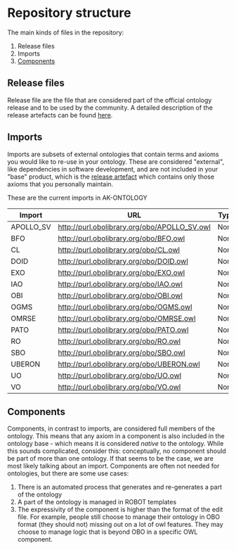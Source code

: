 # Repository structure

The main kinds of files in the repository:

1. Release files
2. Imports
3. [Components](#components)

## Release files
Release file are the file that are considered part of the official ontology release and to be used by the community. A detailed description of the release artefacts can be found [here](https://github.com/INCATools/ontology-development-kit/blob/master/docs/ReleaseArtefacts.md).

## Imports
Imports are subsets of external ontologies that contain terms and axioms you would like to re-use in your ontology. These are considered "external", like dependencies in software development, and are not included in your "base" product, which is the [release artefact](https://github.com/INCATools/ontology-development-kit/blob/master/docs/ReleaseArtefacts.md) which contains only those axioms that you personally maintain.

These are the current imports in AK-ONTOLOGY

| Import | URL | Type |
| ------ | --- | ---- |
| APOLLO_SV | http://purl.obolibrary.org/obo/APOLLO_SV.owl | None |
| BFO | http://purl.obolibrary.org/obo/BFO.owl | None |
| CL | http://purl.obolibrary.org/obo/CL.owl | None |
| DOID | http://purl.obolibrary.org/obo/DOID.owl | None |
| EXO | http://purl.obolibrary.org/obo/EXO.owl | None |
| IAO | http://purl.obolibrary.org/obo/IAO.owl | None |
| OBI | http://purl.obolibrary.org/obo/OBI.owl | None |
| OGMS | http://purl.obolibrary.org/obo/OGMS.owl | None |
| OMRSE | http://purl.obolibrary.org/obo/OMRSE.owl | None |
| PATO | http://purl.obolibrary.org/obo/PATO.owl | None |
| RO | http://purl.obolibrary.org/obo/RO.owl | None |
| SBO | http://purl.obolibrary.org/obo/SBO.owl | None |
| UBERON | http://purl.obolibrary.org/obo/UBERON.owl | None |
| UO | http://purl.obolibrary.org/obo/UO.owl | None |
| VO | http://purl.obolibrary.org/obo/VO.owl | None |

## Components
Components, in contrast to imports, are considered full members of the ontology. This means that any axiom in a component is also included in the ontology base - which means it is considered _native_ to the ontology. While this sounds complicated, consider this: conceptually, no component should be part of more than one ontology. If that seems to be the case, we are most likely talking about an import. Components are often not needed for ontologies, but there are some use cases:

1. There is an automated process that generates and re-generates a part of the ontology
2. A part of the ontology is managed in ROBOT templates
3. The expressivity of the component is higher than the format of the edit file. For example, people still choose to manage their ontology in OBO format (they should not) missing out on a lot of owl features. They may choose to manage logic that is beyond OBO in a specific OWL component.


